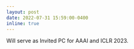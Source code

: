 ```yaml
---
layout: post
date: 2022-07-31 15:59:00-0400
inline: true
---
```


Will serve as Invited PC for AAAI and ICLR 2023.
